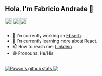 ## Hola, I'm Fabricio Andrade 👋
<a href="https://twitter.com/fabriciosaand">
  <img align="left" alt="Pawan's Twitter" width="22px" src="https://cdn.jsdelivr.net/npm/simple-icons@v3/icons/twitter.svg" />
</a>
<a href="https://www.linkedin.com/in/fabriciosaand">
  <img align="left" alt="Pawan's Linkdein" width="22px" src="https://cdn.jsdelivr.net/npm/simple-icons@v3/icons/linkedin.svg" />
</a>
<a href="https://github.com/fabriciosaand">
  <img align="left" alt="Pawan's Github" width="22px" src="https://cdn.jsdelivr.net/npm/simple-icons@v3/icons/github.svg" />
</a>
<br/>
<br/>

- 🔭 I’m currently working on [Ebserh](https://www.gov.br/ebserh/pt-br).
- 🌱 I’m currently learning more about React.
- 📫 How to reach me: [Linkdein](https://www.linkedin.com/in/fabriciosaand)
- 😄 Pronouns: He/His

<br/>
<a href="https://github.com/iampawan">
 <img align="center" src="https://github-readme-stats.vercel.app/api?username=fabriciosaand&show_icons=true&theme=light&line_height=27" alt="Pawan's github stats"/>
</a>
<a href="https://github.com/iampawan">
  <img align="center" src="https://github-readme-stats.vercel.app/api/top-langs/?username=fabriciosaand&theme=light&hide_langs_below=1" />
</a>
